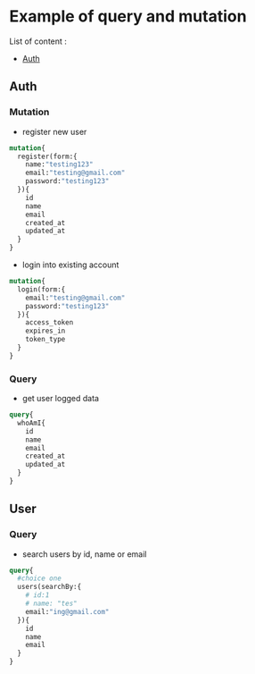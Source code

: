 # Example of query and mutation

List of content :

- [Auth](https://github.com/aronei44/laravel-graphql-jwt/new/main#auth)

## Auth

### Mutation

- register new user
```graphql
mutation{
  register(form:{
    name:"testing123"
    email:"testing@gmail.com"
    password:"testing123"
  }){
    id
    name
    email
    created_at
    updated_at
  }
}
```
- login into existing account
```graphql
mutation{
  login(form:{
    email:"testing@gmail.com"
    password:"testing123"
  }){
    access_token
    expires_in
    token_type
  }
}
```

### Query

- get user logged data
```graphql
query{
  whoAmI{
    id
    name
    email
    created_at
    updated_at
  }
}
```

## User 

### Query

- search users by id, name or email
```graphql
query{
  #choice one
  users(searchBy:{
    # id:1
    # name: "tes"
    email:"ing@gmail.com"
  }){
    id
    name
    email
  }
}
```
